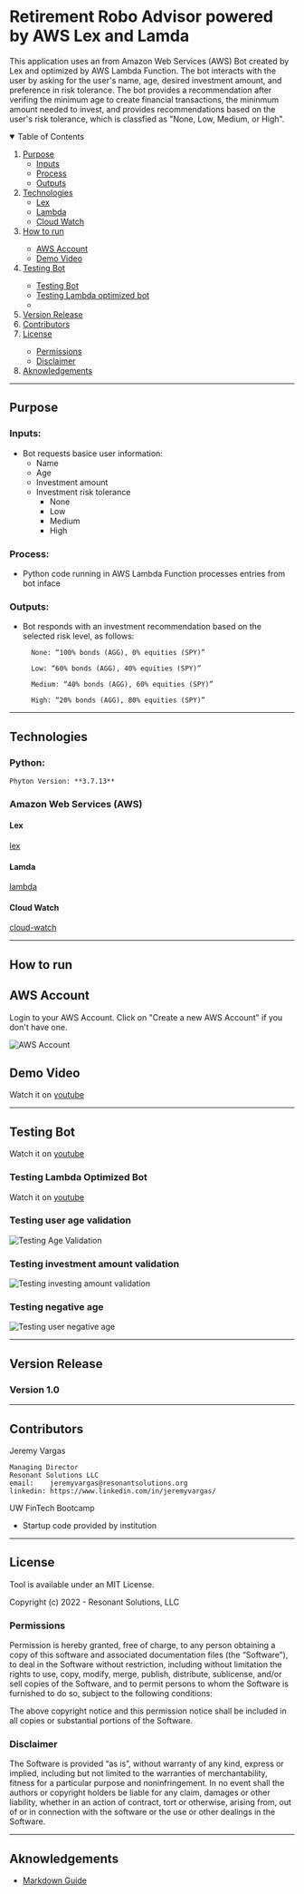 # Retirement Robo Advisor powered by AWS Lex and Lamda
This application uses an from Amazon Web Services (AWS) Bot created by Lex and optimized by AWS Lambda Function. The bot interacts with the user by asking for the user's name, age, desired investment amount, and preference in risk tolerance. 
The bot provides a recommendation after verifing the minimum age to create financial transactions, the mininmum amount needed to invest, and provides recommendations based on the user's risk tolerance, which is classfied as "None, Low, Medium, or High". 


<!-- TABLE OF CONTENTS -->
<details open="open">
  <summary>Table of Contents</summary>
  <ol>
    <li>
      <a href="#purpose">Purpose</a>
      <ul>
        <li><a href="#inputs">Inputs</a></li>
        <li><a href="#process">Process</a></li>
        <li><a href="#outputs">Outputs</a></li>
      </ul>
    </li>
    <li>
      <a href="#technologies">Technologies</a>
      <ul>
        <li><a href="#lex">Lex</a></li>
        <li><a href="#lambda">Lambda</a></li>
        <li><a href="#cloud-watch">Cloud Watch</a></li>
        </ul>
    </li>
    <li><a href="#how-to-run">How to run</a></li>
    </li>
        <ul>
        <li><a href="#aws-account">AWS Account</a></li>
        <li><a href="#demo-video">Demo Video</a></li>
        </ul>
    </li>
    <li><a href="#testing-bot">Testing Bot</a></li>
        <ul>
        <li><a href="#testing-bot">Testing Bot</a></li>
        <li><a href="#testing-lambda-optimized-bot">Testing Lambda optimized bot</a></li>
        <li>
     </ul>   
    <li><a href="#version-release">Version Release</a></li>
    <li><a href="#contributors">Contributors</a></li>
    <li><a href="#license">License</a></li>
        <ul>
        <li><a href="#permissions">Permissions</a></li>
        <li><a href="#disclaimer">Disclaimer</a></li>
        </ul>
    </li>
    <li><a href="#aknowledgements">Aknowledgements</a></li>
</details>

---
<!--Purpose -->
## Purpose

### Inputs:
- Bot requests basice user information: 
    - Name
    - Age
    - Investment amount
    - Investment risk tolerance
        - None
        - Low
        - Medium
        - High

### Process:
- Python code running in AWS Lambda Function processes entries from bot inface

### Outputs:
- Bot responds with an investment recommendation based on the selected risk level, as follows:

        None: “100% bonds (AGG), 0% equities (SPY)”

        Low: “60% bonds (AGG), 40% equities (SPY)”

        Medium: “40% bonds (AGG), 60% equities (SPY)”

        High: “20% bonds (AGG), 80% equities (SPY)”

  
---
<!--Technologies -->
## Technologies
### Python:

    Phyton Version: **3.7.13**

### Amazon Web Services (AWS)

#### Lex
[lex](https://aws.amazon.com/lex/)

#### Lamda
[lambda](https://aws.amazon.com/lambda/)

#### Cloud Watch
[cloud-watch](https://aws.amazon.com/cloudwatch/)

---
<!--How to run -->
## How to run

## AWS Account
Login to your AWS Account. 
Click on "Create a new AWS Account" if you don't have one.

![AWS Account](Test_Events/aws_acc.png)

## Demo Video
Watch it on [youtube](https://youtu.be/jiC3oEVfYL8)

---
<!--Testing Bot -->
## Testing Bot
Watch it on [youtube](https://youtu.be/712FoK-DMzw)

### Testing Lambda Optimized Bot
Watch it on [youtube](https://youtu.be/4Lh4nGjoeBA)

### Testing user age validation
![Testing Age Validation](Test_Events/test_age.png)
### Testing investment amount validation 
![Testing investing amount validation](Test_Events/test_amount.png)
### Testing negative age 
![Testing user negative age](Test_Events/test_negage.png)

---
<!--Version Release -->
## Version Release

### Version 1.0

---
<!--Contributors -->
## Contributors

Jeremy Vargas

    Managing Director
    Resonant Solutions LLC
    email:    jeremyvargas@resonantsolutions.org
    linkedin: https://www.linkedin.com/in/jeremyvargas/

UW FinTech Bootcamp
- Startup code provided by institution

---
<!--License -->
## License
Tool is available under an MIT License.

Copyright (c) 2022 - Resonant Solutions, LLC

### Permissions
Permission is hereby granted, free of charge, to any person obtaining a copy of this software and associated documentation files (the “Software”), to deal in the Software without restriction, including without limitation the rights to use, copy, modify, merge, publish, distribute, sublicense, and/or sell copies of the Software, and to permit persons to whom the Software is furnished to do so, subject to the following conditions:

The above copyright notice and this permission notice shall be included in all copies or substantial portions of the Software.
### Disclaimer
The Software is provided “as is”, without warranty of any kind, express or implied, including but not limited to the warranties of merchantability, fitness for a particular purpose and noninfringement. In no event shall the authors or copyright holders be liable for any claim, damages or other liability, whether in an action of contract, tort or otherwise, arising from, out of or in connection with the software or the use or other dealings in the Software.

---
<!--Aknowledgements -->
## Aknowledgements
* [Markdown Guide](https://www.markdownguide.org/basic-syntax/#reference-style-links)


<!-- MARKDOWN LINKS & IMAGES -->
<!-- https://www.markdownguide.org/basic-syntax/#reference-style-links -->